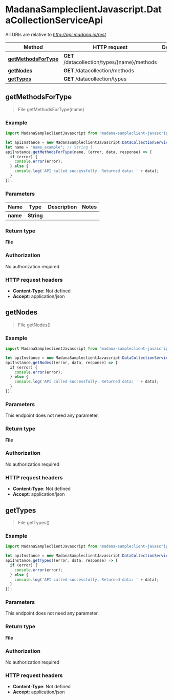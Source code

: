 # MadanaSampleclientJavascript.DataCollectionServiceApi

All URIs are relative to *http://api.madana.io/rest*

Method | HTTP request | Description
------------- | ------------- | -------------
[**getMethodsForType**](DataCollectionServiceApi.md#getMethodsForType) | **GET** /datacollection/types/{name}/methods | 
[**getNodes**](DataCollectionServiceApi.md#getNodes) | **GET** /datacollection/methods | 
[**getTypes**](DataCollectionServiceApi.md#getTypes) | **GET** /datacollection/types | 



## getMethodsForType

> File getMethodsForType(name)



### Example

```javascript
import MadanaSampleclientJavascript from 'madana-sampleclient-javascript';

let apiInstance = new MadanaSampleclientJavascript.DataCollectionServiceApi();
let name = "name_example"; // String | 
apiInstance.getMethodsForType(name, (error, data, response) => {
  if (error) {
    console.error(error);
  } else {
    console.log('API called successfully. Returned data: ' + data);
  }
});
```

### Parameters


Name | Type | Description  | Notes
------------- | ------------- | ------------- | -------------
 **name** | **String**|  | 

### Return type

**File**

### Authorization

No authorization required

### HTTP request headers

- **Content-Type**: Not defined
- **Accept**: application/json


## getNodes

> File getNodes()



### Example

```javascript
import MadanaSampleclientJavascript from 'madana-sampleclient-javascript';

let apiInstance = new MadanaSampleclientJavascript.DataCollectionServiceApi();
apiInstance.getNodes((error, data, response) => {
  if (error) {
    console.error(error);
  } else {
    console.log('API called successfully. Returned data: ' + data);
  }
});
```

### Parameters

This endpoint does not need any parameter.

### Return type

**File**

### Authorization

No authorization required

### HTTP request headers

- **Content-Type**: Not defined
- **Accept**: application/json


## getTypes

> File getTypes()



### Example

```javascript
import MadanaSampleclientJavascript from 'madana-sampleclient-javascript';

let apiInstance = new MadanaSampleclientJavascript.DataCollectionServiceApi();
apiInstance.getTypes((error, data, response) => {
  if (error) {
    console.error(error);
  } else {
    console.log('API called successfully. Returned data: ' + data);
  }
});
```

### Parameters

This endpoint does not need any parameter.

### Return type

**File**

### Authorization

No authorization required

### HTTP request headers

- **Content-Type**: Not defined
- **Accept**: application/json

